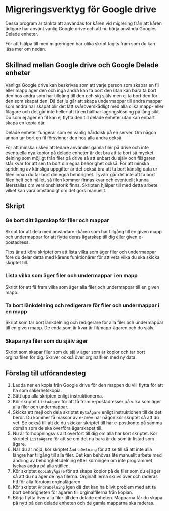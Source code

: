 # Migreringsverktyg för Google drive
Dessa program är tänkta att användas för kåren vid migrering från att kåren tidigare har använt vanlig Google drive och att nu börja använda Googles
Delade enheter.

För att hjälpa till med migreringen har olika skript tagits fram som du kan läsa mer om nedan.

## Skillnad mellan Google drive och Google Delade enheter
Vanliga Google drive kan beskrivas som att varje person som skapar en fil eller mapp äger den och inga andra kan ta bort den utan kan bara ta bort den hos
andra som har tillgång till den och sig själv men ej ta bort den för den som skapat den. Då det ju går att skapa undermappar till andra mappar som andra
har skapat blir det lätt svåröverskådligt med alla olika mapp- eller filägare och det går inte heller att få en hållbar lagringslösning på lång sikt.
Du som ej äger en fil kan ej flytta den till delade enheter utan kan enbart skapa en kopia där.

Delade enheter fungerar som en vanlig hårddisk på en server. Om någon annan tar bort en fil försvinner den hos alla andra också.

För att minska risken att ledare använder gamla filer på drive och inte eventuella nya kopior på delade enheter är det bra att ta bort så mycket
delning som möjligt från filer på drive så att enbart du själv och filägaren står kvar för att sen ta bort din egna behörighet också. För att minska
spridning av känsliga uppgifter är det också bra att ta bort känslig data ur filen innan du tar bort din egna behörighet. Tyvärr går det inte att
ta bort filen helt och hållet, så filen kommer finnas kvar och eventuellt kunna återställas om versionshistorik finns.
Skripten hjälper till med detta arbete vilket kan vara omständigt om det görs manuellt.

## Skript
### Ge bort ditt ägarskap för filer och mappar
Skript för att dela med användare i kåren som har tillgång till en given mapp och undermappar för att flytta deras ägarskap till dig eller given
e-postadress.

Tips är att köra skriptet om att lista vilka som äger filer och undermappar före du delar detta med kårens funktionärer för att veta vilka du ska skicka
skriptet till.

### Lista vilka som äger filer och undermappar i en mapp
Skript för att få fram vilka som äger alla filer och undermappar till en given mapp.

### Ta bort länkdelning och redigerare för filer och undermappar i en mapp
Skript som tar bort länkdelning och redigerare för alla filer och undermappar till en given mapp. De enda som är kvar är fil/mapp-ägaren och du själv.

### Skapa nya filer som du själv äger
Skript som skapar filer som du själv äger som är kopior och tar bort orginalfilen för dig. Skriver också över orginalfilen med ny data.

## Förslag till utförandesteg
1. Ladda ner en kopia från Google drive för den mappen du vill flytta för att ha som säkerhetskopia.
1. Sätt upp alla skripten enligt instruktionerna.
1. Kör skriptet `ListaÄgare` för att få fram e-postadresser på vilka som äger alla filer och undermappar.
1. Skicka ett mejl och dela skriptet `BytaÄgare` enligt instruktionen till de det berör. Du kommer få massor av e-brev när någon kör skriptet så att du vet. Se också till att de du skickar skriptet till har e-postkonto på samma domän som de ska överföra ägarskapet till.
1. Nu är förhoppningsvis allt överfört till dig om alla har kört skriptet. Kör skriptet `ListaÄgare` för att se om det nu bara är du som är listad som ägare.
1. När du är nöjd; kör skriptet `ÄndraDelning` för att se till så att inte alla längre har tillgång till alla filer. Det kan behövas lite manuellt arbete med ändring av behörighetsdelning efter körningen om inte programmet lyckas ändra på alla ställen.
1. Kör skriptet `KopiaNyÄgare` för att skapa kopior på de filer som du ej äger så att du nu äger de nya filerna. Orginalfilerna skrivs över och raderas htl för alla förutom orginalägaren. 
1.  Kör skriptet `ÄndraDelning` igen då det kan ha blivit problem med att ta bort behörigheten för ägaren till orginalfilerna från kopian.
1. Börja flytta över alla filer till den delade enheten. Mapparna får du skapa på nytt på den delade enheten och de gamla mapparna ska raderas.
